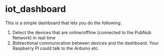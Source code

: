iot_dashboard
=============

This is a simple dashboard that lets you do the following:

1. Detect the devices that are online/offline (connected to the PubNub Network) in real time
2. Bidirectional communication between devices and the dashboard. Your Raspberry Pi could talk to the Arduino etc.


